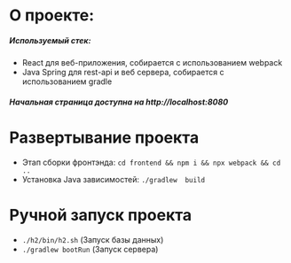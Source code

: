 # О проекте:
##### Используемый стек:
- React для веб-приложения, собирается с использованием webpack
- Java Spring для rest-api и веб сервера, собирается с использованием gradle

##### Начальная страница доступна на http://localhost:8080

# Развертывание проекта
- Этап сборки фронтэнда: ```cd frontend && npm i && npx webpack && cd ..```
- Установка Java зависимостей: ```./gradlew  build```

# Ручной запуск проекта
- ```./h2/bin/h2.sh``` (Запуск базы данных)
- ```./gradlew bootRun``` (Запуск сервера)